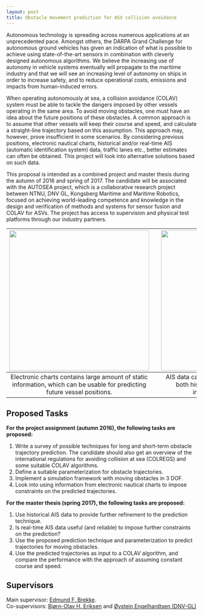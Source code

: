 ```yaml
---
layout: post
title: Obstacle movement prediction for ASV collision avoidance
---
```

Autonomous technology is spreading across numerous applications at an unprecedented pace. Amongst others, the DARPA Grand Challenge for autonomous ground vehicles has given an indication of what is possible to achieve using state-of-the-art sensors in combination with cleverly designed autonomous algorithms. We believe the increasing use of autonomy in vehicle systems eventually will propagate to the maritime industry and that we will see an increasing level of autonomy on ships in order to increase safety, and to reduce operational costs, emissions and impacts from human-induced errors.

When operating autonomously at sea, a collision avoidance (COLAV) system must be able to tackle the dangers imposed by other vessels operating in the same area. To avoid moving obstacles, one must have an idea about the future positions of these obstacles. A common approach is to assume that other vessels will keep their course and speed, and calculate a straight-line trajectory based on this assumption. This approach may, however, prove insufficient in some scenarios. By considering previous positions, electronic nautical charts, historical and/or real-time AIS (automatic identification system) data, traffic lanes etc., better estimates can often be obtained. This project will look into alternative solutions based on such data.

This proposal is intended as a combined project and master thesis during the autumn of 2016 and spring of 2017. The candidate will be associated with the AUTOSEA project, which is a collaborative research project between NTNU, DNV GL, Kongsberg Maritime and Maritime Robotics, focused on achieving world-leading competence and knowledge in the design and verification of methods and systems for sensor fusion and COLAV for ASVs. The project has access to supervision and physical test platforms through our industry partners.

| <img src="{{site.url}}/assets/ECDISmap.jpg" width="370"> | | <img src="{{site.url}}/assets/aisMap.png" width="370"> |
|:---:| :---: |:---:|
| Electronic charts contains large amount of static information, which can be usable for predicting future vessel positions. | | AIS data can give additional information about both historical trajectories, and current intentions of other vessels. |

## Proposed Tasks
**For the project assignment (autumn 2016), the following tasks are proposed:**

1. Write a survey of possible techniques for long and short-term obstacle trajectory prediction. The candidate should also get an overview of the international regulations for avoiding collision at sea (COLREGS) and some suitable COLAV algorithms.
2. Define a suitable parameterization for obstacle trajectories.
3. Implement a simulation framework with moving obstacles in 3 DOF.
4. Look into using information from electronic nautical charts to impose constraints on the predicted trajectories.

**For the master thesis (spring 2017), the following tasks are proposed:**

1. Use historical AIS data to provide further refinement to the prediction technique.
2. Is real-time AIS data useful (and reliable) to impose further constraints on the prediction?
3. Use the proposed prediction technique and parameterization to predict trajectories for moving obstacles.
4. Use the predicted trajectories as input to a COLAV algorithm, and compare the performance with the approach of assuming constant course and speed.

## Supervisors 
Main supervisor: [Edmund F. Brekke](https://www.ntnu.no/ansatte/edmund.brekke). <br />
Co-supervisors: [Bjørn-Olav H. Eriksen](http://www.ntnu.no/ansatte/boerikse) and [Øystein Engelhardtsen (DNV-GL)](mailto:Oystein.Engelhardtsen@dnvgl.com)
